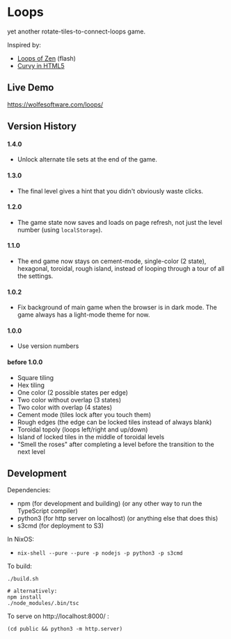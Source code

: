 # Loops

yet another rotate-tiles-to-connect-loops game.

Inspired by:

 * [Loops of Zen](https://www.kongregate.com/games/ahnt/loops-of-zen) (flash)
 * [Curvy in HTML5](http://www.flaminglunchbox.net/curvy)

## Live Demo

https://wolfesoftware.com/loops/

## Version History

#### 1.4.0
 * Unlock alternate tile sets at the end of the game.

#### 1.3.0
 * The final level gives a hint that you didn't
   obviously waste clicks.

#### 1.2.0
 * The game state now saves and loads on page refresh,
   not just the level number (using `localStorage`).

#### 1.1.0
 * The end game now stays on cement-mode, single-color (2 state), hexagonal, toroidal, rough island,
   instead of looping through a tour of all the settings.

#### 1.0.2
 * Fix background of main game when the browser is in dark mode.
   The game always has a light-mode theme for now.

#### 1.0.0
 * Use version numbers

#### before 1.0.0
 * Square tiling
 * Hex tiling
 * One color (2 possible states per edge)
 * Two color without overlap (3 states)
 * Two color with overlap (4 states)
 * Cement mode (tiles lock after you touch them)
 * Rough edges (the edge can be locked tiles instead of always blank)
 * Toroidal topoly (loops left/right and up/down)
 * Island of locked tiles in the middle of toroidal levels
 * "Smell the roses" after completing a level before the transition to the next level

## Development

Dependencies:

* npm (for development and building) (or any other way to run the TypeScript compiler)
* python3 (for http server on localhost) (or anything else that does this)
* s3cmd (for deployment to S3)

In NixOS:

* `nix-shell --pure --pure -p nodejs -p python3 -p s3cmd`

To build:

```
./build.sh

# alternatively:
npm install
./node_modules/.bin/tsc
```

To serve on http://localhost:8000/ :

```
(cd public && python3 -m http.server)
```
